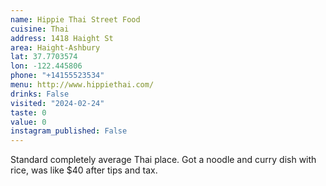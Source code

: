 ```yaml
---
name: Hippie Thai Street Food
cuisine: Thai
address: 1418 Haight St
area: Haight-Ashbury
lat: 37.7703574
lon: -122.445806
phone: "+14155523534"
menu: http://www.hippiethai.com/
drinks: False
visited: "2024-02-24"
taste: 0
value: 0
instagram_published: False
---
```


Standard completely average Thai place. Got a noodle and curry dish with rice, was like $40 after tips and tax.
